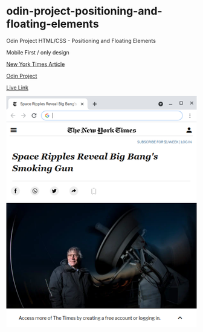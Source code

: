# odin-project-positioning-and-floating-elements
Odin Project HTML/CSS - Positioning and Floating Elements

Mobile First / only design

[New York Times Article](https://www.nytimes.com/2014/03/18/science/space/detection-of-waves-in-space-buttresses-landmark-theory-of-big-bang.html?_r=0)

[Odin Project](https://theodinproject.com/courses/html-and-css/lessons/positioning-and-floating-elements)

[Live Link](https://jdegand.github.io/odin-project-positioning-and-floating-elements/)

![Screenshot](screenshot.png)
